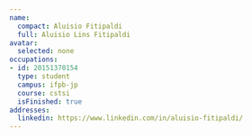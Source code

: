 ```yaml
---
name:
  compact: Aluisio Fitipaldi
  full: Aluisio Lins Fitipaldi
avatar:
  selected: none
occupations:
- id: 20151370154
  type: student
  campus: ifpb-jp
  course: cstsi
  isFinished: true
addresses:
  linkedin: https://www.linkedin.com/in/aluisio-fitipaldi/
---
```

